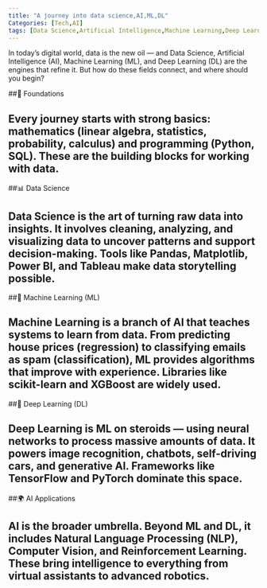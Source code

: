 ```yaml
---
title: "A journey into data science,AI,ML,DL"
Categories: [Tech,AI]
tags: [Data Science,Artificial Intelligence,Machine Learning,Deep Learning]
---
```

In today’s digital world, data is the new oil — and Data Science, Artificial Intelligence (AI), Machine Learning (ML), and Deep Learning (DL) are the engines that refine it. But how do these fields connect, and where should you begin?

##🌱 Foundations

Every journey starts with strong basics: mathematics (linear algebra, statistics, probability, calculus) and programming (Python, SQL). These are the building blocks for working with data.
---

##📊 Data Science

Data Science is the art of turning raw data into insights. It involves cleaning, analyzing, and visualizing data to uncover patterns and support decision-making. Tools like Pandas, Matplotlib, Power BI, and Tableau make data storytelling possible.
---

##🤖 Machine Learning (ML)

Machine Learning is a branch of AI that teaches systems to learn from data. From predicting house prices (regression) to classifying emails as spam (classification), ML provides algorithms that improve with experience. Libraries like scikit-learn and XGBoost are widely used.
---

##🧠 Deep Learning (DL)

Deep Learning is ML on steroids — using neural networks to process massive amounts of data. It powers image recognition, chatbots, self-driving cars, and generative AI. Frameworks like TensorFlow and PyTorch dominate this space.
---

##🌍 AI Applications

AI is the broader umbrella. Beyond ML and DL, it includes Natural Language Processing (NLP), Computer Vision, and Reinforcement Learning. These bring intelligence to everything from virtual assistants to advanced robotics.
---
